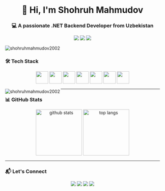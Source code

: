 <h1 align="center">👋 Hi, I'm Shohruh Mahmudov</h1>
<h3 align="center">💻 A passionate .NET Backend Developer from Uzbekistan</h3>

<p align="center">
  <a href="mailto:shohruhmahmudov2002@gmail.com"><img src="https://img.shields.io/badge/Gmail-shohruhmahmudov2002@gmail.com-red?style=flat&logo=gmail"></a>
  <a href="https://t.me/Csharp_Knowledge"><img src="https://img.shields.io/badge/Telegram-Articles-blue?style=flat&logo=telegram"></a>
  <a href="https://linkedin.com/in/shohruh-mahmudov-0961a7333"><img src="https://img.shields.io/badge/LinkedIn-shohruh--mahmudov-blue?style=flat&logo=linkedin"></a>
</p>
<p align="left"> <img src="https://komarev.com/ghpvc/?username=shohruhmahmudov2002&label=Profile%20views&color=0e75b6&style=flat" alt="shohruhmahmudov2002" /> </p>

### 🛠 Tech Stack

<p align="center">
  <img src="https://cdn.jsdelivr.net/gh/devicons/devicon/icons/csharp/csharp-original.svg" width="40" />
  <img src="https://cdn.jsdelivr.net/gh/devicons/devicon/icons/dot-net/dot-net-original-wordmark.svg" width="40" />
  <img src="https://cdn.jsdelivr.net/gh/devicons/devicon/icons/postgresql/postgresql-original-wordmark.svg" width="40" />
  <img src="https://cdn.jsdelivr.net/gh/devicons/devicon/icons/docker/docker-original.svg" width="40" />
  <img src="https://cdn.jsdelivr.net/gh/devicons/devicon/icons/git/git-original.svg" width="40" />
  <img src="https://www.vectorlogo.zone/logos/getpostman/getpostman-icon.svg" width="40" />
  <img src="https://www.vectorlogo.zone/logos/apache_solr/apache_solr-icon.svg" width="40" />
</p>


<p><img align="left" src="https://github-readme-stats.vercel.app/api/top-langs?username=shohruhmahmudov2002&show_icons=true&locale=en&layout=compact" alt="shohruhmahmudov2002" /></p>

---

### 📊 GitHub Stats

<p align="center">
  <img src="https://github-readme-stats.vercel.app/api?username=shohruhmahmudov2002&show_icons=true&theme=radical" alt="github stats" height="150"/>
  <img src="https://github-readme-stats.vercel.app/api/top-langs/?username=shohruhmahmudov2002&layout=compact&theme=radical" alt="top langs" height="150"/>
</p>

---
### 📬 Let's Connect

<p align="center">
  <a href="mailto:shohruhmahmudov2002@gmail.com"><img src="https://img.shields.io/badge/-Gmail-red?style=flat&logo=gmail"></a>
  <a href="https://t.me/Csharp_Knowledge"><img src="https://img.shields.io/badge/-Telegram-blue?style=flat&logo=telegram"></a>
  <a href="https://linkedin.com/in/shohruh-mahmudov-0961a7333"><img src="https://img.shields.io/badge/-LinkedIn-blue?style=flat&logo=linkedin"></a>
  <a href="https://www.leetcode.com/shohruhmahmudov2002"><img src="https://img.shields.io/badge/-LeetCode-yellow?style=flat&logo=leetcode"></a>
</p>


